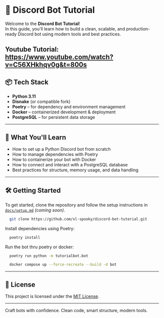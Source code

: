 # 🤖 Discord Bot Tutorial

Welcome to the **Discord Bot Tutorial**!  
In this guide, you'll learn how to build a clean, scalable, and production-ready Discord bot using modern tools and best practices.

Youtube Tutorial: https://www.youtube.com/watch?v=C56XHkhqv0g&t=800s
---

## 📦 Tech Stack

- **Python 3.11**
- **Disnake** (or compatible fork)
- **Poetry** – for dependency and environment management
- **Docker** – containerized development & deployment
- **PostgreSQL** – for persistent data storage

---

## 🚀 What You'll Learn

- How to set up a Python Discord bot from scratch
- How to manage dependencies with Poetry
- How to containerize your bot with Docker
- How to connect and interact with a PostgreSQL database
- Best practices for structure, memory usage, and data handling

---

## 🛠️ Getting Started

To get started, clone the repository and follow the setup instructions in [`docs/setup.md`](docs/setup.md) *(coming soon)*.
  ```bash
    git clone https://github.com/xl-spooky/discord-bot-tutorial.git
  ```

Install dependencies using Poetry:
  ```bash
    poetry install
  ```
Run the bot thru poetry or docker:
  ```bash
    poetry run python -m tutorialbot.bot
  ```

  ```bash
    docker compose up --force-recreate --build -d bot
  ```
---

## 📜 License

This project is licensed under the [MIT License](LICENSE).

---

Craft bots with confidence. Clean code, smart structure, modern tools.
